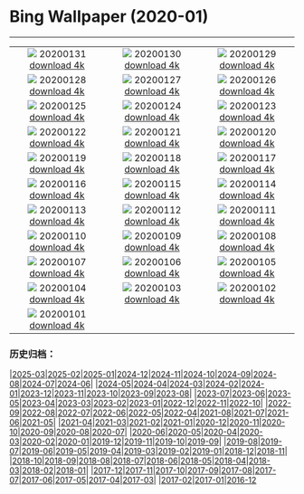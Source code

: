 # Bing Wallpaper (2020-01)
**************
| | | |
| :----: | :----: | :----: |
| ![](https://www.bing.com/th?id=OHR.OberweissbacherBergbahn_ZH-CN1289048050_1920x1080.jpg) 20200131 [download 4k](https://www.bing.com/th?id=OHR.OberweissbacherBergbahn_ZH-CN1289048050_UHD.jpg) | ![](https://www.bing.com/th?id=OHR.ReddishEgret_ZH-CN9249712983_1920x1080.jpg) 20200130 [download 4k](https://www.bing.com/th?id=OHR.ReddishEgret_ZH-CN9249712983_UHD.jpg) | ![](https://www.bing.com/th?id=OHR.LakeBaikal_ZH-CN1853812638_1920x1080.jpg) 20200129 [download 4k](https://www.bing.com/th?id=OHR.LakeBaikal_ZH-CN1853812638_UHD.jpg) |
| ![](https://www.bing.com/th?id=OHR.SemucChampey_ZH-CN1774527432_1920x1080.jpg) 20200128 [download 4k](https://www.bing.com/th?id=OHR.SemucChampey_ZH-CN1774527432_UHD.jpg) | ![](https://www.bing.com/th?id=OHR.AerialKluaneNP_ZH-CN4080112842_1920x1080.jpg) 20200127 [download 4k](https://www.bing.com/th?id=OHR.AerialKluaneNP_ZH-CN4080112842_UHD.jpg) | ![](https://www.bing.com/th?id=OHR.NYCLitUp_ZH-CN1703735322_1920x1080.jpg) 20200126 [download 4k](https://www.bing.com/th?id=OHR.NYCLitUp_ZH-CN1703735322_UHD.jpg) |
| ![](https://www.bing.com/th?id=OHR.TajRepublic_ZH-CN1657162292_1920x1080.jpg) 20200125 [download 4k](https://www.bing.com/th?id=OHR.TajRepublic_ZH-CN1657162292_UHD.jpg) | ![](https://www.bing.com/th?id=OHR.Lunarnewyear2020_ZH-CN1554492287_1920x1080.jpg) 20200124 [download 4k](https://www.bing.com/th?id=OHR.Lunarnewyear2020_ZH-CN1554492287_UHD.jpg) | ![](https://www.bing.com/th?id=OHR.Lunarnewyeareve2020_ZH-CN1514309048_1920x1080.jpg) 20200123 [download 4k](https://www.bing.com/th?id=OHR.Lunarnewyeareve2020_ZH-CN1514309048_UHD.jpg) |
| ![](https://www.bing.com/th?id=OHR.SafariSavannah_ZH-CN1462059349_1920x1080.jpg) 20200122 [download 4k](https://www.bing.com/th?id=OHR.SafariSavannah_ZH-CN1462059349_UHD.jpg) | ![](https://www.bing.com/th?id=OHR.WhitehorseLights_ZH-CN1415339570_1920x1080.jpg) 20200121 [download 4k](https://www.bing.com/th?id=OHR.WhitehorseLights_ZH-CN1415339570_UHD.jpg) | ![](https://www.bing.com/th?id=OHR.HighlandsSquirrel_ZH-CN1369975915_1920x1080.jpg) 20200120 [download 4k](https://www.bing.com/th?id=OHR.HighlandsSquirrel_ZH-CN1369975915_UHD.jpg) |
| ![](https://www.bing.com/th?id=OHR.SunlitScree_ZH-CN7556627842_1920x1080.jpg) 20200119 [download 4k](https://www.bing.com/th?id=OHR.SunlitScree_ZH-CN7556627842_UHD.jpg) | ![](https://www.bing.com/th?id=OHR.SpeedFlying_ZH-CN1276366046_1920x1080.jpg) 20200118 [download 4k](https://www.bing.com/th?id=OHR.SpeedFlying_ZH-CN1276366046_UHD.jpg) | ![](https://www.bing.com/th?id=OHR.GypsumSand_ZH-CN1223884637_1920x1080.jpg) 20200117 [download 4k](https://www.bing.com/th?id=OHR.GypsumSand_ZH-CN1223884637_UHD.jpg) |
| ![](https://www.bing.com/th?id=OHR.CormorantMackerel_ZH-CN1167678548_1920x1080.jpg) 20200116 [download 4k](https://www.bing.com/th?id=OHR.CormorantMackerel_ZH-CN1167678548_UHD.jpg) | ![](https://www.bing.com/th?id=OHR.ValGardena_ZH-CN3346883933_1920x1080.jpg) 20200115 [download 4k](https://www.bing.com/th?id=OHR.ValGardena_ZH-CN3346883933_UHD.jpg) | ![](https://www.bing.com/th?id=OHR.Boudhanath_ZH-CN2114569722_1920x1080.jpg) 20200114 [download 4k](https://www.bing.com/th?id=OHR.Boudhanath_ZH-CN2114569722_UHD.jpg) |
| ![](https://www.bing.com/th?id=OHR.MuskOxWinter_ZH-CN2030874541_1920x1080.jpg) 20200113 [download 4k](https://www.bing.com/th?id=OHR.MuskOxWinter_ZH-CN2030874541_UHD.jpg) | ![](https://www.bing.com/th?id=OHR.SeventeenSolstice_ZH-CN4901756341_1920x1080.jpg) 20200112 [download 4k](https://www.bing.com/th?id=OHR.SeventeenSolstice_ZH-CN4901756341_UHD.jpg) | ![](https://www.bing.com/th?id=OHR.Zugspitze_ZH-CN1831794930_1920x1080.jpg) 20200111 [download 4k](https://www.bing.com/th?id=OHR.Zugspitze_ZH-CN1831794930_UHD.jpg) |
| ![](https://www.bing.com/th?id=OHR.Rakan_ZH-CN8521004423_1920x1080.jpg) 20200110 [download 4k](https://www.bing.com/th?id=OHR.Rakan_ZH-CN8521004423_UHD.jpg) | ![](https://www.bing.com/th?id=OHR.AppleDayGermany_ZH-CN1629069245_1920x1080.jpg) 20200109 [download 4k](https://www.bing.com/th?id=OHR.AppleDayGermany_ZH-CN1629069245_UHD.jpg) | ![](https://www.bing.com/th?id=OHR.MuirWoods_ZH-CN0717974254_1920x1080.jpg) 20200108 [download 4k](https://www.bing.com/th?id=OHR.MuirWoods_ZH-CN0717974254_UHD.jpg) |
| ![](https://www.bing.com/th?id=OHR.HeavensGate_ZH-CN0588204832_1920x1080.jpg) 20200107 [download 4k](https://www.bing.com/th?id=OHR.HeavensGate_ZH-CN0588204832_UHD.jpg) | ![](https://www.bing.com/th?id=OHR.GalileoMoons_ZH-CN0498325568_1920x1080.jpg) 20200106 [download 4k](https://www.bing.com/th?id=OHR.GalileoMoons_ZH-CN0498325568_UHD.jpg) | ![](https://www.bing.com/th?id=OHR.TrakaiLithuania_ZH-CN0447602818_1920x1080.jpg) 20200105 [download 4k](https://www.bing.com/th?id=OHR.TrakaiLithuania_ZH-CN0447602818_UHD.jpg) |
| ![](https://www.bing.com/th?id=OHR.BurrowingParakeets_ZH-CN0370351657_1920x1080.jpg) 20200104 [download 4k](https://www.bing.com/th?id=OHR.BurrowingParakeets_ZH-CN0370351657_UHD.jpg) | ![](https://www.bing.com/th?id=OHR.WhiteLeviathan_ZH-CN0294518235_1920x1080.jpg) 20200103 [download 4k](https://www.bing.com/th?id=OHR.WhiteLeviathan_ZH-CN0294518235_UHD.jpg) | ![](https://www.bing.com/th?id=OHR.SnowdoniaDolwyddelan_ZH-CN0238391772_1920x1080.jpg) 20200102 [download 4k](https://www.bing.com/th?id=OHR.SnowdoniaDolwyddelan_ZH-CN0238391772_UHD.jpg) |
| ![](https://www.bing.com/th?id=OHR.WhirlpoolFinland_ZH-CN6473757145_1920x1080.jpg) 20200101 [download 4k](https://www.bing.com/th?id=OHR.WhirlpoolFinland_ZH-CN6473757145_UHD.jpg) |  |  |

### 历史归档：

|[2025-03](2025-03/2025-03.md)|[2025-02](2025-02/2025-02.md)|[2025-01](2025-01/2025-01.md)|[2024-12](2024-12/2024-12.md)|[2024-11](2024-11/2024-11.md)|[2024-10](2024-10/2024-10.md)|[2024-09](2024-09/2024-09.md)|[2024-08](2024-08/2024-08.md)|[2024-07](2024-07/2024-07.md)|[2024-06](2024-06/2024-06.md)|
|[2024-05](2024-05/2024-05.md)|[2024-04](2024-04/2024-04.md)|[2024-03](2024-03/2024-03.md)|[2024-02](2024-02/2024-02.md)|[2024-01](2024-01/2024-01.md)|[2023-12](2023-12/2023-12.md)|[2023-11](2023-11/2023-11.md)|[2023-10](2023-10/2023-10.md)|[2023-09](2023-09/2023-09.md)|[2023-08](2023-08/2023-08.md)|
|[2023-07](2023-07/2023-07.md)|[2023-06](2023-06/2023-06.md)|[2023-05](2023-05/2023-05.md)|[2023-04](2023-04/2023-04.md)|[2023-03](2023-03/2023-03.md)|[2023-02](2023-02/2023-02.md)|[2023-01](2023-01/2023-01.md)|[2022-12](2022-12/2022-12.md)|[2022-11](2022-11/2022-11.md)|[2022-10](2022-10/2022-10.md)|
|[2022-09](2022-09/2022-09.md)|[2022-08](2022-08/2022-08.md)|[2022-07](2022-07/2022-07.md)|[2022-06](2022-06/2022-06.md)|[2022-05](2022-05/2022-05.md)|[2022-04](2022-04/2022-04.md)|[2021-08](2021-08/2021-08.md)|[2021-07](2021-07/2021-07.md)|[2021-06](2021-06/2021-06.md)|[2021-05](2021-05/2021-05.md)|
|[2021-04](2021-04/2021-04.md)|[2021-03](2021-03/2021-03.md)|[2021-02](2021-02/2021-02.md)|[2021-01](2021-01/2021-01.md)|[2020-12](2020-12/2020-12.md)|[2020-11](2020-11/2020-11.md)|[2020-10](2020-10/2020-10.md)|[2020-09](2020-09/2020-09.md)|[2020-08](2020-08/2020-08.md)|[2020-07](2020-07/2020-07.md)|
|[2020-06](2020-06/2020-06.md)|[2020-05](2020-05/2020-05.md)|[2020-04](2020-04/2020-04.md)|[2020-03](2020-03/2020-03.md)|[2020-02](2020-02/2020-02.md)|[2020-01](2020-01/2020-01.md)|[2019-12](2019-12/2019-12.md)|[2019-11](2019-11/2019-11.md)|[2019-10](2019-10/2019-10.md)|[2019-09](2019-09/2019-09.md)|
|[2019-08](2019-08/2019-08.md)|[2019-07](2019-07/2019-07.md)|[2019-06](2019-06/2019-06.md)|[2019-05](2019-05/2019-05.md)|[2019-04](2019-04/2019-04.md)|[2019-03](2019-03/2019-03.md)|[2019-02](2019-02/2019-02.md)|[2019-01](2019-01/2019-01.md)|[2018-12](2018-12/2018-12.md)|[2018-11](2018-11/2018-11.md)|
|[2018-10](2018-10/2018-10.md)|[2018-09](2018-09/2018-09.md)|[2018-08](2018-08/2018-08.md)|[2018-07](2018-07/2018-07.md)|[2018-06](2018-06/2018-06.md)|[2018-05](2018-05/2018-05.md)|[2018-04](2018-04/2018-04.md)|[2018-03](2018-03/2018-03.md)|[2018-02](2018-02/2018-02.md)|[2018-01](2018-01/2018-01.md)|
|[2017-12](2017-12/2017-12.md)|[2017-11](2017-11/2017-11.md)|[2017-10](2017-10/2017-10.md)|[2017-09](2017-09/2017-09.md)|[2017-08](2017-08/2017-08.md)|[2017-07](2017-07/2017-07.md)|[2017-06](2017-06/2017-06.md)|[2017-05](2017-05/2017-05.md)|[2017-04](2017-04/2017-04.md)|[2017-03](2017-03/2017-03.md)|
|[2017-02](2017-02/2017-02.md)|[2017-01](2017-01/2017-01.md)|[2016-12](2016-12/2016-12.md)